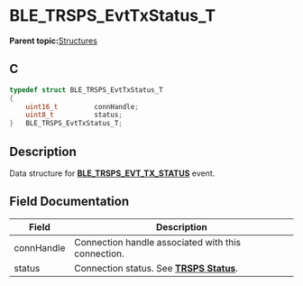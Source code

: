 # BLE\_TRSPS\_EvtTxStatus\_T

**Parent topic:**[Structures](GUID-CF652FF4-6E48-4AFE-98C2-AF0B4F1E2DFE.md)

## C

```c
typedef struct BLE_TRSPS_EvtTxStatus_T
{
    uint16_t         connHandle;
    uint8_t          status;
}   BLE_TRSPS_EvtTxStatus_T;
```

## Description

Data structure for **[BLE\_TRSPS\_EVT\_TX\_STATUS](GUID-7F1C8247-F6C3-4DAB-A8F7-B2AD44B52177.md)** event.

## Field Documentation

|Field|Description|
|-----|-----------|
|connHandle|Connection handle associated with this connection.|
|status|Connection status. See **[TRSPS Status](GUID-75F1611D-3EF8-4ABD-8843-67860CC21002.md)**.|

